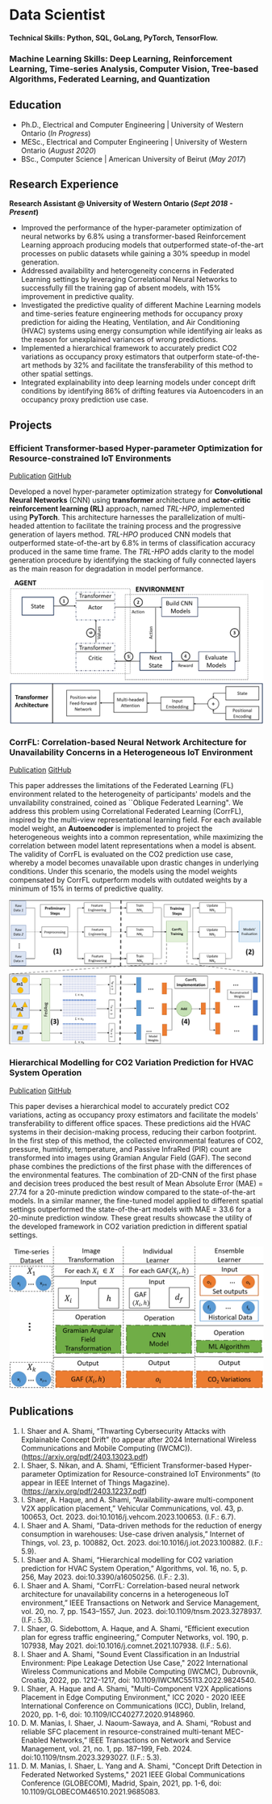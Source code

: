 # Data Scientist

#### Technical Skills: Python, SQL, GoLang, PyTorch, TensorFlow. 
### Machine Learning Skills: Deep Learning, Reinforcement Learning, Time-series Analysis, Computer Vision, Tree-based Algorithms, Federated Learning, and Quantization

## Education
- Ph.D., Electrical and Computer Engineering | University of Western Ontario (_In Progress_)
- MESc., Electrical and Computer Engineering | University of Western Ontario (_August 2020_)
- BSc., Computer Science | American University of Beirut (_May 2017_)						       		             		

## Research Experience
**Research Assistant @ University of Western Ontario (_Sept 2018 - Present_)**
- Improved the performance of the hyper-parameter optimization of neural networks by 6.8% using a transformer-based Reinforcement Learning approach producing models that outperformed state-of-the-art processes on public datasets while gaining a 30% speedup in model generation. 
- Addressed availability and heterogeneity concerns in Federated Learning settings by leveraging Correlational Neural Networks to successfully fill the training gap of absent models, with 15% improvement in predictive quality.  
- Investigated the predictive quality of different Machine Learning models and time-series feature engineering methods for occupancy proxy prediction for aiding the Heating, Ventilation, and Air Conditioning (HVAC) systems using energy consumption while identifying air leaks as the reason for unexplained variances of wrong predictions.
- Implemented a hierarchical framework to accurately predict CO2 variations as occupancy proxy estimators that outperform state-of-the-art methods by 32% and facilitate the transferability of this method to other spatial settings.
- Integrated explainability into deep learning models under concept drift conditions by identifying 86% of drifting features via Autoencoders in an occupancy proxy prediction use case.

## Projects
### Efficient Transformer-based Hyper-parameter Optimization for Resource-constrained IoT Environments
[Publication](https://arxiv.org/abs/2403.12237)
[GitHub](https://github.com/ibrahimshaer/TRL-HPO)

Developed a novel hyper-parameter optimization strategy for **Convolutional Neural Networks** (CNN) using **transformer** architecture and **actor-critic reinforcement learning (RL)** approach, named _TRL-HPO_, implemented using **PyTorch**. This architecture harnesses the parallelization of multi-headed attention to facilitate the training process and the progressive generation of layers method. _TRL-HPO_ produced CNN models that outperformed state-of-the-art by 6.8% in terms of classification accuracy produced in the same time frame. The _TRL-HPO_ adds clarity to the model generation procedure by identifying the stacking of fully connected layers as the main reason for degradation in model performance. 


![Architecture](/assets/img/architecture_v3.PNG)

### CorrFL: Correlation-based Neural Network Architecture for Unavailability Concerns in a Heterogeneous IoT Environment 
[Publication](https://arxiv.org/abs/2307.12149)
[GitHub](https://github.com/Western-OC2-Lab/CorrFL)

This paper addresses the limitations of the Federated Learning (FL) environment related to the heterogeneity of participants' models and the unvailability constrained, coined as ``Oblique Federated Learning". We address this problem using Correlational Federated Learning (CorrFL), inspired by the multi-view representational learning field. For each available model weight, an **Autoencoder** is implemented to project the heterogeneous weights into a common representation, while maximizing the correlation between model latent representations when a model is absent. The validity of CorrFL is evaluated on the CO2 prediction use case, whereby a model becomes unavailable upon drastic changes in underlying conditions. Under this scenario, the models using the model weights compensated by CorrFL outperform models with outdated weights by a minimum of 15% in terms of predictive quality. 

![Architecture](/assets/img/methodology_v3.PNG)


### Hierarchical Modelling for CO2 Variation Prediction for HVAC System Operation 
[Publication](https://www.mdpi.com/1999-4893/16/5/256)
[GitHub](https://github.com/Western-OC2-Lab/hierarchical-CO2)

This paper devises a hierarchical model to accurately predict CO2 variations, acting as occupancy proxy estimators and facilitate the models' transferability to different office spaces. These predictions aid the HVAC systems in their decision-making process, reducing their carbon footprint. In the first step of this method, the collected environmental features of CO2, pressure, humidity, temperature, and Passive InfraRed (PIR) count are transformed into images using Gramian Angular Field (GAF). The second phase combines the predictions of the first phase with the differences of the environmental features. The combination of 2D-CNN of the first phase and decision trees produced the best result of Mean Absolute Error (MAE) = 27.74 for a 20-minute prediction window compared to the state-of-the-art models. In a similar manner, the fine-tuned model applied to different spatial settings outperformed the state-of-the-art models with MAE = 33.6 for a 20-minute prediction window. These great results showcase the utility of the developed framework in CO2 variation prediction in different spatial settings.  

![Architecture](/assets/img/occupancy_methodology_r1.PNG)
<!--- ![Bike Study](/assets/img/bike_study.jpeg) -->


## Publications
1.	I. Shaer and A. Shami, “Thwarting Cybersecurity Attacks with Explainable Concept Drift” (to appear after 2024 International Wireless Communications and Mobile Computing (IWCMC)). (https://arxiv.org/pdf/2403.13023.pdf)
2.	I. Shaer, S. Nikan, and A. Shami, “Efficient Transformer-based Hyper-parameter Optimization for Resource-constrained IoT Environments” (to appear in IEEE Internet of Things Magazine). (https://arxiv.org/pdf/2403.12237.pdf)
3.	I. Shaer, A. Haque, and A. Shami, “Availability-aware multi-component V2X application placement,” Vehicular Communications, vol. 43, p. 100653, Oct. 2023. doi:10.1016/j.vehcom.2023.100653. (I.F.: 6.7).
4.	I. Shaer and A. Shami, “Data-driven methods for the reduction of energy consumption in warehouses: Use-case driven analysis,” Internet of Things, vol. 23, p. 100882, Oct. 2023. doi:10.1016/j.iot.2023.100882. (I.F.: 5.9).
5.	I. Shaer and A. Shami, “Hierarchical modelling for CO2 variation prediction for HVAC System Operation,” Algorithms, vol. 16, no. 5, p. 256, May 2023. doi:10.3390/a16050256. (I.F.: 2.3).
6.	I. Shaer and A. Shami, “CorrFL: Correlation-based neural network architecture for unavailability concerns in a heterogeneous IoT environment,” IEEE Transactions on Network and Service Management, vol. 20, no. 7, pp. 1543–1557, Jun. 2023. doi:10.1109/tnsm.2023.3278937. (I.F.: 5.3).
8.	I. Shaer, G. Sidebottom, A. Haque, and A. Shami, “Efficient execution plan for egress traffic engineering,” Computer Networks, vol. 190, p. 107938, May 2021. doi:10.1016/j.comnet.2021.107938. (I.F.: 5.6). 
9.	I. Shaer and A. Shami, "Sound Event Classification in an Industrial Environment: Pipe Leakage Detection Use Case," 2022 International Wireless Communications and Mobile Computing (IWCMC), Dubrovnik, Croatia, 2022, pp. 1212-1217, doi: 10.1109/IWCMC55113.2022.9824540.
10.	I. Shaer, A. Haque and A. Shami, "Multi-Component V2X Applications Placement in Edge Computing Environment," ICC 2020 - 2020 IEEE International Conference on Communications (ICC), Dublin, Ireland, 2020, pp. 1-6, doi: 10.1109/ICC40277.2020.9148960. 
11.	D. M. Manias, I. Shaer, J. Naoum-Sawaya, and A. Shami, “Robust and reliable SFC placement in resource-constrained multi-tenant MEC-Enabled Networks,” IEEE Transactions on Network and Service Management, vol. 21, no. 1, pp. 187–199, Feb. 2024. doi:10.1109/tnsm.2023.3293027. (I.F.: 5.3). 
12.	D. M. Manias, I. Shaer, L. Yang and A. Shami, "Concept Drift Detection in Federated Networked Systems," 2021 IEEE Global Communications Conference (GLOBECOM), Madrid, Spain, 2021, pp. 1-6, doi: 10.1109/GLOBECOM46510.2021.9685083.


